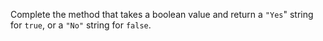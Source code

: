 Complete the method that takes a boolean value and return a ```"Yes```" string for ```true```, or a ```"No"``` string for ```false```.
